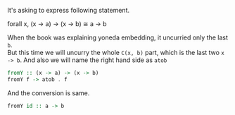 It's asking to express following statement.

forall x, (x -> a) -> (x -> b) $`\cong`$ a -> b

When the book was explaining yoneda embedding, it uncurried only the last `b`.  
But this time we will uncurry the whole `C(x, b)` part, which is the last two `x -> b`. And also we will name the right hand side as `atob`
```haskell
fromY :: (x -> a) -> (x -> b)
fromY f -> atob . f
```
And the conversion is same.
```haskell
fromY id :: a -> b
```